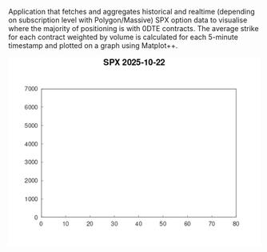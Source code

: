 Application that fetches and aggregates historical and realtime (depending on subscription level with Polygon/Massive) SPX option data to visualise where the majority of positioning is with 0DTE contracts. The average strike for each contract weighted by volume is calculated for each 5-minute timestamp and plotted on a graph using Matplot++.
<p align="center"><img src="vwas_animation.gif" alt="animated" /></p>
